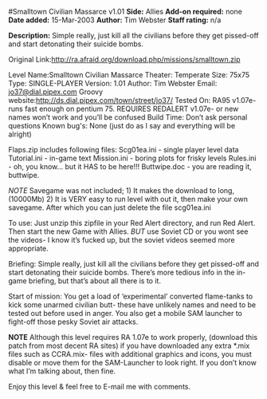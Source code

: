 #Smalltown Civilian Massarce v1.01
**Side:** Allies
**Add-on required:** none
**Date added:** 15-Mar-2003
**Author:** Tim Webster
**Staff rating:** n/a

**Description:** Simple really, just kill all the civilians before they get pissed-off and start detonating their suicide bombs.

Original Link:http://ra.afraid.org/download.php/missions/smalltown.zip

Level Name:Smalltown Civilian Massarce 
Theater: Temperate
Size: 75x75
Type: SINGLE-PLAYER
Version: 1.01
Author: Tim Webster
Email: jo37@dial.pipex.com
Groovy website:http://ds.dial.pipex.com/town/street/jo37/
Tested On: RA95 v1.07e- runs fast enough on pentium 75.
REQUIRES REDALERT v1.07e- or new names won’t work and you’ll be confused
Build Time: Don’t ask personal questions
Known bug's: None (just do as I say and everything will be alright)

Flaps.zip includes following files:
   Scg01ea.ini 		- single player level data
   Tutorial.ini		- in-game text
   Mission.ini          - boring plots for frisky levels 
   Rules.ini		- oh, you know... but it HAS to be here!!!
   Buttwipe.doc         - you are reading it, buttwipe.

   
*NOTE* Savegame was not included;
			1) It makes the download to long, (10000Mb)
			2) It is VERY easy to run level with out 
			   it, then make your own savegame.  After which you 				   can just delete the file scg01ea.ini

To use:
   Just unzip this zipfile in your Red Alert directory, and run Red Alert. Then start the new Game with Allies. *BUT* use Soviet CD or you wont see the videos- I know it’s fucked up, but the soviet videos seemed more appropriate.
   
Briefing:
   Simple really, just kill all the civilians before they get pissed-off and start detonating their suicide bombs. There’s more tedious info in the in-game briefing, but that’s about all there is to it.

Start of mission: You get a load of ‘experimental’ converted flame-tanks to kick some unarmed civilian butt- these have unlikely names and need to be tested out before used in anger. You also get a mobile SAM launcher to fight-off those pesky Soviet air attacks.

**NOTE**
Although this level requires RA 1.07e to work properly, (download this patch from most decent RA sites) if you have downloaded any extra *.mix files such as CCRA.mix- files with additional graphics and icons, you must disable or move them for the SAM-Launcher to look right. If you don’t know what I’m talking about, then fine.

Enjoy this level & feel free to E-mail me with comments.